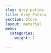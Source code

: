 ```yaml
---
slug: grey-patina
title: Grey Patina
section: Store
layout: material
menu:
  categories:
    weight: 7

---
```

